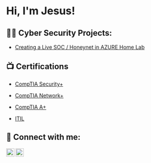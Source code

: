 <h1>Hi, I'm Jesus! </h1>

<h2>👨‍💻 Cyber Security Projects:</h2>

  - [Creating a Live SOC / Honeynet in AZURE Home Lab](https://github.com/jesusrobles101/Cloud-SOC)

<h2>📺 Certifications</h2>

- [CompTIA Security+](https://www.youtube.com/watch?v=a83ASGn_V_s)

- [CompTIA Network+](https://www.youtube.com/watch?v=a83ASGn_V_s)
  
- [CompTIA A+](https://www.youtube.com/watch?v=a83ASGn_V_s)
  
- [ITIL](https://www.youtube.com/watch?v=a83ASGn_V_s)

<h2> 🤳 Connect with me:</h2>

[<img align="left" alt="ColtonHicks | Twitter/X" width="22px" src="https://cdn.jsdelivr.net/npm/simple-icons@v3/icons/twitter.svg" />][twitter/X]
[<img align="left" alt="ColtonHicks | LinkedIn" width="22px" src="https://cdn.jsdelivr.net/npm/simple-icons@v3/icons/linkedin.svg" />][linkedin]

[twitter/X]: https://x.com/9_Jrobles
[linkedin]: https://www.linkedin.com/in/jesus-robles101/

